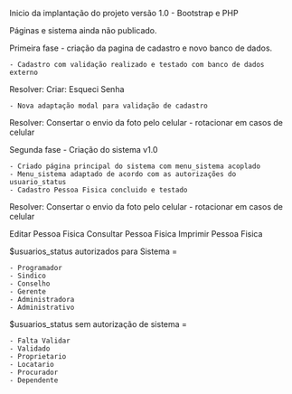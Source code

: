 Inicio da implantação do projeto versão 1.0 - Bootstrap e PHP 

Páginas e sistema ainda não publicado. 

Primeira fase - criação da pagina de cadastro e novo banco de dados.

	- Cadastro com validação realizado e testado com banco de dados externo
Resolver: Criar: Esqueci Senha
	
	- Nova adaptação modal para validação de cadastro

Resolver: Consertar o envio da foto pelo celular - rotacionar em casos de celular 


Segunda fase - Criação do sistema v1.0 

	- Criado página principal do sistema com menu_sistema acoplado
	- Menu_sistema adaptado de acordo com as autorizações do usuario_status
	- Cadastro Pessoa Fisica concluido e testado 

Resolver: Consertar o envio da foto pelo celular - rotacionar em casos de celular 

	
Editar Pessoa Fisica 
Consultar Pessoa Fisica
Imprimir Pessoa Fisica 


$usuarios_status autorizados para Sistema = 

	- Programador
	- Sindico 
	- Conselho 
	- Gerente
	- Administradora
	- Administrativo 

$usuarios_status sem autorização de sistema = 

	- Falta Validar 
	- Validado
	- Proprietario
	- Locatario 
	- Procurador 
	- Dependente
